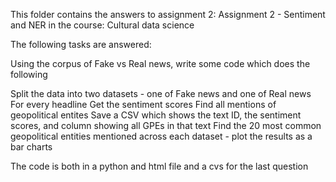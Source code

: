 This folder contains the answers to assignment 2: Assignment 2 - Sentiment and NER in the course: Cultural data science 

The following tasks are answered:

Using the corpus of Fake vs Real news, write some code which does the following

Split the data into two datasets - one of Fake news and one of Real news
For every headline
Get the sentiment scores
Find all mentions of geopolitical entites
Save a CSV which shows the text ID, the sentiment scores, and column showing all GPEs in that text
Find the 20 most common geopolitical entities mentioned across each dataset - plot the results as a bar charts

The code is both in a python and html file and a cvs for the last question
